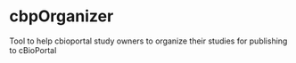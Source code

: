 # cbpOrganizer
Tool to help cbioportal study owners to organize their studies for publishing to cBioPortal
